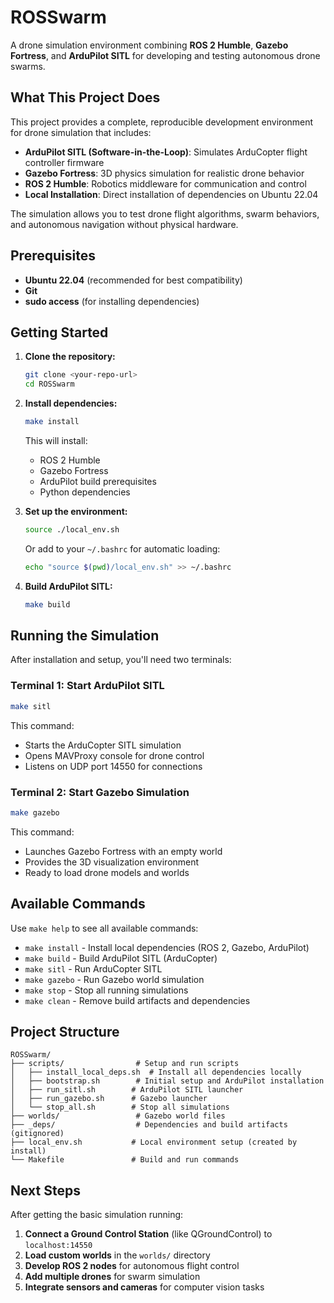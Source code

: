 # ROSSwarm

A drone simulation environment combining **ROS 2 Humble**, **Gazebo Fortress**, and **ArduPilot SITL** for developing and testing autonomous drone swarms.

## What This Project Does

This project provides a complete, reproducible development environment for drone simulation that includes:

- **ArduPilot SITL (Software-in-the-Loop)**: Simulates ArduCopter flight controller firmware
- **Gazebo Fortress**: 3D physics simulation for realistic drone behavior
- **ROS 2 Humble**: Robotics middleware for communication and control
- **Local Installation**: Direct installation of dependencies on Ubuntu 22.04

The simulation allows you to test drone flight algorithms, swarm behaviors, and autonomous navigation without physical hardware.

## Prerequisites

- **Ubuntu 22.04** (recommended for best compatibility)
- **Git**
- **sudo access** (for installing dependencies)

## Getting Started

1. **Clone the repository:**
   ```bash
   git clone <your-repo-url>
   cd ROSSwarm
   ```

2. **Install dependencies:**
   ```bash
   make install
   ```

   This will install:
   - ROS 2 Humble
   - Gazebo Fortress
   - ArduPilot build prerequisites
   - Python dependencies

3. **Set up the environment:**
   ```bash
   source ./local_env.sh
   ```

   Or add to your `~/.bashrc` for automatic loading:
   ```bash
   echo "source $(pwd)/local_env.sh" >> ~/.bashrc
   ```

4. **Build ArduPilot SITL:**
   ```bash
   make build
   ```

## Running the Simulation

After installation and setup, you'll need two terminals:

### Terminal 1: Start ArduPilot SITL

```bash
make sitl
```

This command:
- Starts the ArduCopter SITL simulation
- Opens MAVProxy console for drone control
- Listens on UDP port 14550 for connections

### Terminal 2: Start Gazebo Simulation

```bash
make gazebo
```

This command:
- Launches Gazebo Fortress with an empty world
- Provides the 3D visualization environment
- Ready to load drone models and worlds

## Available Commands

Use `make help` to see all available commands:

- `make install` - Install local dependencies (ROS 2, Gazebo, ArduPilot)
- `make build` - Build ArduPilot SITL (ArduCopter)
- `make sitl` - Run ArduCopter SITL
- `make gazebo` - Run Gazebo world simulation
- `make stop` - Stop all running simulations
- `make clean` - Remove build artifacts and dependencies

## Project Structure

```
ROSSwarm/
├── scripts/                # Setup and run scripts
│   ├── install_local_deps.sh  # Install all dependencies locally
│   ├── bootstrap.sh        # Initial setup and ArduPilot installation
│   ├── run_sitl.sh        # ArduPilot SITL launcher
│   ├── run_gazebo.sh      # Gazebo launcher
│   └── stop_all.sh        # Stop all simulations
├── worlds/                 # Gazebo world files
├── _deps/                  # Dependencies and build artifacts (gitignored)
├── local_env.sh           # Local environment setup (created by install)
└── Makefile               # Build and run commands
```

## Next Steps

After getting the basic simulation running:

1. **Connect a Ground Control Station** (like QGroundControl) to `localhost:14550`
2. **Load custom worlds** in the `worlds/` directory
3. **Develop ROS 2 nodes** for autonomous flight control
4. **Add multiple drones** for swarm simulation
5. **Integrate sensors and cameras** for computer vision tasks